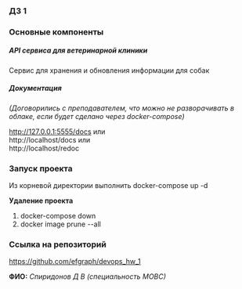 ### ДЗ 1 

### Основные компоненты

##### API сервиса для ветеринарной клиники
Сервис для хранения и обновления информации для собак

##### Документация
_(Договорились с преподавателем, что можно не разворачивать в облаке, если будет сделано через docker-compose)_

http://127.0.0.1:5555/docs
или  
http://localhost/docs
или  
http://localhost/redoc

### Запуск проекта 

Из корневой директории выполнить docker-compose up -d

**Удаление проекта**

1. docker-compose down
2. docker image prune --all

### Ссылка на репозиторий

https://github.com/efgraph/devops_hw_1

__ФИО:__ _Спиридонов Д В (специальность МОВС)_



